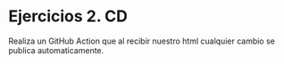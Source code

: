# Ejercicios 2. CD

Realiza un GitHub Action que al recibir nuestro html cualquier cambio se publica automaticamente.
